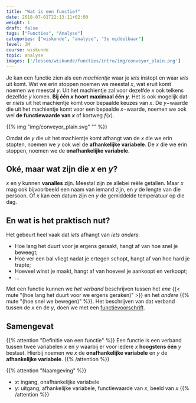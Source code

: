 ```yaml
---
title: "Wat is een functie?"
date: 2018-07-01T22:13:11+02:00
weight: 1
draft: false
tags: ["Functies", "Analyse"]
categories: ["wiskunde", "analyse", "3e middelbaar"]
level: 3M
course: wiskunde
topic: analyse
images: ['/lessen/wiskunde/functies/intro/img/conveyor_plain.png']
---
```

Je kan een functie zien als een *machientje* waar je *iets* instopt en waar
*iets* uit komt. Wat we erin stoppen noemen we meestal $x$, wat eruit komt noemen
we meestal $y$. Uit het machientje zal voor dezelfde $x$
ook telkens dezelfde $y$ komen. **Bij één $x$ hoort
maximaal één $y$**. Het is ook mogelijk dat er *niets* uit het
machientje komt voor bepaalde keuzes van $x$. De $y-$waarde die uit het 
machientje komt voor een bepaalde $x-$waarde, noemen we ook wel **de 
functiewaarde van $x$** of kortweg $f(x)$.

{{% img "img/conveyor_plain.svg" "" %}}

Omdat de $y$ die uit het machientje komt afhangt van de $x$ die we erin stopten,
noemen we $y$ ook wel de **afhankelijke variabele**. De $x$ die we erin stoppen,
noemen we de **onafhankelijke variabele**.

## Oké, maar wat zijn die $x$ en $y$?
$x$ en $y$ kunnen **vanalles** zijn. Meestal zijn ze allebei reële
getallen. Maar $x$ mag ook bijvoorbeeld een
naam van iemand zijn, en $y$ de lengte van die persoon. Of $x$ kan een datum
zijn en $y$ de gemiddelde temperatuur op die dag.

## En wat is het praktisch nut?
Het gebeurt heel vaak dat *iets* afhangt van *iets anders*:

* Hoe lang het duurt voor je ergens geraakt, hangt af van hoe snel je beweegt;
* Hoe ver een bal vliegt nadat je ertegen schopt, hangt af van hoe hard je trapte;
* Hoeveel winst je maakt, hangt af van hoeveel je aankoopt en verkoopt;
* ...

Met een functie kunnen we *het verband* beschrijven tussen het *ene*
{{< mute "(hoe lang het duurt voor we ergens geraken)" >}}
en het *andere* {{% mute "(hoe snel we bewegen)" %}}. Het beschrijven van dat
verband tussen de $x$ en de $y$, doen we met een [functievoorschrift](../voorschrift).

## Samengevat
{{% attention "Definitie van een functie" %}}
Een functie is een verband tussen twee variabelen $x$ en $y$ waarbij er voor
iedere $x$ **hoogstens één** $y$ bestaat. Hierbij noemen we $x$ de **onafhankelijke
variabele** en $y$ de **afhankelijke variabele**.
{{% /attention %}}

{{% attention "Naamgeving" %}}
* $x$: ingang, onafhankelijke variabele
* $y$: uitgang, afhankelijke variabele, functiewaarde van $x$, beeld van $x$
{{% /attention %}}
